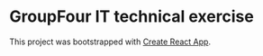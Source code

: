 # GroupFour IT technical exercise

This project was bootstrapped with [Create React App](https://github.com/facebook/create-react-app).
